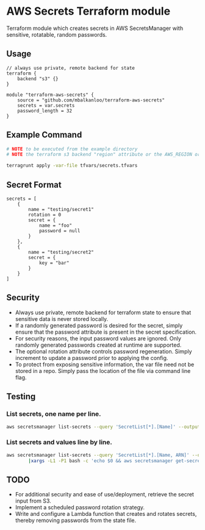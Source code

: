 # AWS Secrets Terraform module

Terraform module which creates secrets in AWS SecretsManager with sensitive, rotatable, random passwords.

## Usage
```hcl
// always use private, remote backend for state
terraform {
	backend "s3" {}
}

module "terraform-aws-secrets" {
	source = "github.com/mbalkanloo/terraform-aws-secrets"
	secrets = var.secrets
	password_length = 32
}
```

## Example Command
```bash
# NOTE to be executed from the example directory
# NOTE the terraform s3 backend "region" attribute or the AWS_REGION or AWS_DEFAULT_REGION environment variables must be set

terragrunt apply -var-file tfvars/secrets.tfvars
```

## Secret Format
```hcl
secrets = [
	{
		name = "testing/secret1"
		rotation = 0
		secret = {
			name = "foo"
			password = null
		}
	},
	{
		name = "testing/secret2"
		secret = {
			key = "bar"
		}
	}
]
```

## Security
  * Always use private, remote backend for terraform state to ensure that sensitive data is never stored locally.
  * If a randomly generated password is desired for the secret, simply ensure that the password attribute is present in the secret specification.
  * For security reasons, the input password values are ignored. Only randomly generated passwords created at runtime are supported.
  * The optional rotation attribute controls password regeneration. Simply increment to update a password prior to applying the config.
  * To protect from exposing sensitive information, the var file need not be stored in a repo. Simply pass the location of the file via command line flag.

## Testing
### List secrets, one name per line.
```bash
aws secretsmanager list-secrets --query 'SecretList[*].[Name]' --output text
```

### List secrets and values line by line.
```bash
aws secretsmanager list-secrets --query 'SecretList[*].[Name, ARN]' --output text \
        |xargs -L1 -P1 bash -c 'echo $0 && aws secretsmanager get-secret-value --secret-id $1 --query "SecretString"'
```

## TODO
  * For additional security and ease of use/deployment, retrieve the secret input from S3.
  * Implement a scheduled password rotation strategy.
  * Write and configure a Lambda function that creates and rotates secrets, thereby removing passwords from the state file.
